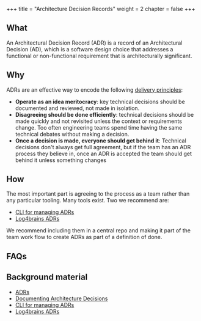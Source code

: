 +++
title = "Architecture Decision Records"
weight = 2
chapter = false
+++

## What
An Architectural Decision Record (ADR) is a record of an Architectural Decision (AD), which is a software design choice that addresses a functional or non-functional requirement that is architecturally significant.

## Why

ADRs are an effective way to encode the following [delivery principles](/delivery/delivery-principles/):

* **Operate as an idea meritocracy**: key technical decisions should be documented and reviewed, not made in isolation.
* **Disagreeing should be done efficiently**: technical decisions should be made quickly and not revisited unless the context or requirements change. Too often engineering teams spend time having the same technical debates without making a decision.
* **Once a decision is made, everyone should get behind it**: Technical decisions don't always get full agreement, but if the team has an ADR process they believe in, once an ADR is accepted the team should get behind it unless something changes

## How

The most important part is agreeing to the process as a team rather than any particular tooling.
Many tools exist. Two we recommend are:
* [CLI for managing ADRs](https://github.com/npryce/adr-tools)
* [Log4brains ADRs](https://github.com/thomvaill/log4brains)

We recommend including them in a central repo and making it part of the team work flow to create ADRs as part of a definition of done.


## FAQs

## Background material

* [ADRs](https://adr.github.io/)
* [Documenting Architecture Decisions](https://cognitect.com/blog/2011/11/15/documenting-architecture-decisions)
* [CLI for managing ADRs](https://github.com/npryce/adr-tools)
* [Log4brains ADRs](https://github.com/thomvaill/log4brains)



